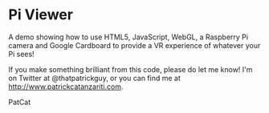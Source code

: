 Pi Viewer
========

A demo showing how to use HTML5, JavaScript, WebGL, a Raspberry Pi camera and Google Cardboard to provide a VR experience of whatever your Pi sees!

If you make something brilliant from this code, please do let me know! I'm on Twitter at @thatpatrickguy, or you can find me at http://www.patrickcatanzariti.com.

PatCat